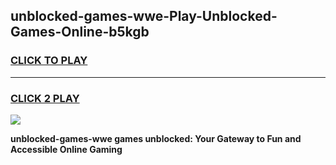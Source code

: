 
## unblocked-games-wwe-Play-Unblocked-Games-Online-b5kgb
<h3>
<a href="https://premium76.site?title=unblocked-games-wwe&ref=25A">CLICK TO PLAY</a></h3>
<hr>

<h3>
<a href="https://premium76.site?title=unblocked-games-wwe&ref=25A">CLICK 2 PLAY</a>
  
</h3>

<a href="https://premium76.site?title=unblocked-games-wwe&ref=25A"><img src="https://clearcache.store/games.png"></a>


**unblocked-games-wwe games unblocked: Your Gateway to Fun and Accessible Online Gaming**

